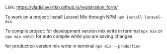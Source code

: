 Link: https://vladislavsrtkn.github.io/registration_form/

To work on a project: install Laravel Mix through NPM `npm install laravel-mix`

To compile project: for development version mix write in terminal `npx mix` or `npx mix watch` for auto compile while you are saving changes

for production version mix write in terminal `npx mix --production`
